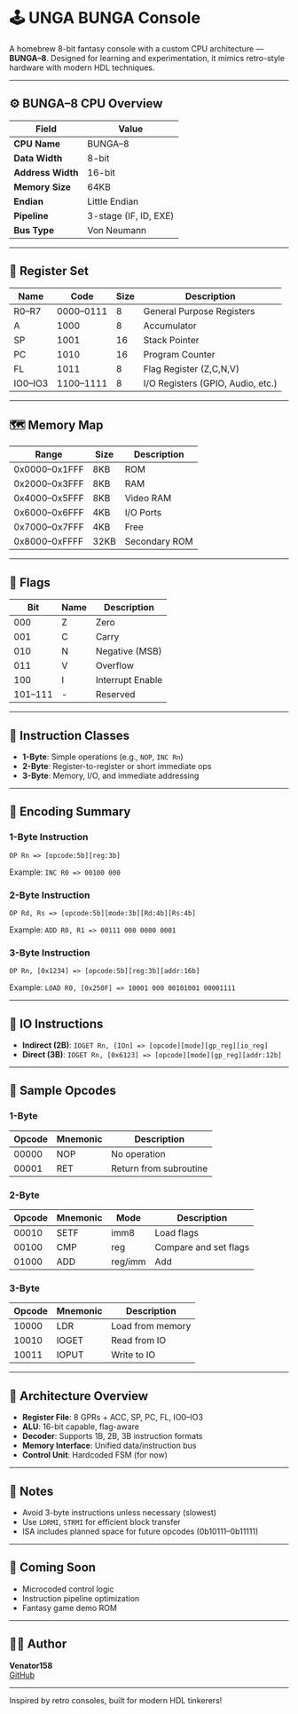 
# 🕹️ UNGA BUNGA Console

A homebrew 8-bit fantasy console with a custom CPU architecture — **BUNGA–8**. Designed for learning and experimentation, it mimics retro-style hardware with modern HDL techniques.

---

## ⚙️ BUNGA–8 CPU Overview

| Field               | Value                  |
|---------------------|------------------------|
| **CPU Name**        | BUNGA–8                |
| **Data Width**      | 8-bit                  |
| **Address Width**   | 16-bit                 |
| **Memory Size**     | 64KB                   |
| **Endian**          | Little Endian          |
| **Pipeline**        | 3-stage (IF, ID, EXE)  |
| **Bus Type**        | Von Neumann            |

---

## 🧠 Register Set

| Name | Code  | Size | Description         |
|------|-------|------|---------------------|
| R0–R7 | 0000–0111 | 8  | General Purpose Registers |
| A    | 1000  | 8    | Accumulator         |
| SP   | 1001  | 16   | Stack Pointer       |
| PC   | 1010  | 16   | Program Counter     |
| FL   | 1011  | 8    | Flag Register (Z,C,N,V) |
| IO0–IO3 | 1100–1111 | 8 | I/O Registers (GPIO, Audio, etc.) |

---

## 🗺️ Memory Map

| Range         | Size  | Description       |
|---------------|-------|-------------------|
| 0x0000–0x1FFF | 8KB   | ROM               |
| 0x2000–0x3FFF | 8KB   | RAM               |
| 0x4000–0x5FFF | 8KB   | Video RAM         |
| 0x6000–0x6FFF | 4KB   | I/O Ports         |
| 0x7000–0x7FFF | 4KB   | Free              |
| 0x8000–0xFFFF | 32KB  | Secondary ROM     |

---

## 🚩 Flags

| Bit | Name | Description        |
|-----|------|--------------------|
| 000 | Z    | Zero               |
| 001 | C    | Carry              |
| 010 | N    | Negative (MSB)     |
| 011 | V    | Overflow           |
| 100 | I    | Interrupt Enable   |
| 101–111 | - | Reserved          |

---

## 🧾 Instruction Classes

- **1-Byte**: Simple operations (e.g., `NOP`, `INC Rn`)
- **2-Byte**: Register-to-register or short immediate ops
- **3-Byte**: Memory, I/O, and immediate addressing

---

## 🔡 Encoding Summary

### 1-Byte Instruction

```
OP Rn => [opcode:5b][reg:3b]
```

Example: `INC R0 => 00100 000`

### 2-Byte Instruction

```
OP Rd, Rs => [opcode:5b][mode:3b][Rd:4b][Rs:4b]
```

Example: `ADD R0, R1 => 00111 000 0000 0001`

### 3-Byte Instruction

```
OP Rn, [0x1234] => [opcode:5b][reg:3b][addr:16b]
```

Example: `LOAD R0, [0x250F] => 10001 000 00101001 00001111`

---

## 🧃 IO Instructions

- **Indirect (2B)**: `IOGET Rn, [IOn] => [opcode][mode][gp_reg][io_reg]`
- **Direct (3B)**: `IOGET Rn, [0x6123] => [opcode][mode][gp_reg][addr:12b]`

---

## 🧮 Sample Opcodes

### 1-Byte

| Opcode | Mnemonic | Description           |
|--------|----------|-----------------------|
| 00000  | NOP      | No operation          |
| 00001  | RET      | Return from subroutine|

### 2-Byte

| Opcode | Mnemonic | Mode | Description         |
|--------|----------|------|---------------------|
| 00010  | SETF     | imm8 | Load flags          |
| 00100  | CMP      | reg  | Compare and set flags|
| 01000  | ADD      | reg/imm | Add               |

### 3-Byte

| Opcode | Mnemonic | Description           |
|--------|----------|-----------------------|
| 10000  | LDR      | Load from memory      |
| 10010  | IOGET    | Read from IO          |
| 10011  | IOPUT    | Write to IO           |

---

## 🧩 Architecture Overview

- **Register File**: 8 GPRs + ACC, SP, PC, FL, IO0–IO3
- **ALU**: 16-bit capable, flag-aware
- **Decoder**: Supports 1B, 2B, 3B instruction formats
- **Memory Interface**: Unified data/instruction bus
- **Control Unit**: Hardcoded FSM (for now)

---

## 📌 Notes

- Avoid 3-byte instructions unless necessary (slowest)
- Use `LDRMI`, `STRMI` for efficient block transfer
- ISA includes planned space for future opcodes (0b10111–0b11111)

---

## 📣 Coming Soon

- Microcoded control logic
- Instruction pipeline optimization
- Fantasy game demo ROM

---

## 🧑‍💻 Author

**Venator158**  
[GitHub](https://github.com/venator158)

---

Inspired by retro consoles, built for modern HDL tinkerers!
